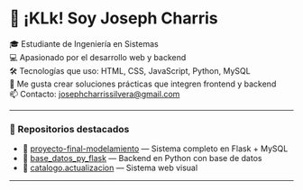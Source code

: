 # 👋 ¡KLk! Soy Joseph Charris

🎓 Estudiante de Ingeniería en Sistemas  
💻 Apasionado por el desarrollo web y backend  
🛠️ Tecnologías que uso: HTML, CSS, JavaScript, Python, MySQL  
🚀 Me gusta crear soluciones prácticas que integren frontend y backend  
📫 Contacto: josephcharrissilvera@gmail.com

---

### 📌 Repositorios destacados
- 🔗 [proyecto-final-modelamiento](https://github.com/jcharris37/proyecto-final-modelamiento) — Sistema completo en Flask + MySQL  
- 🔗 [base_datos_py_flask](https://github.com/jcharris37/base_datos_py_flask) — Backend en Python con base de datos  
- 🔗 [catalogo.actualizacion](https://github.com/jcharris37/catalogo.actualizacion) — Sistema web visual

---

